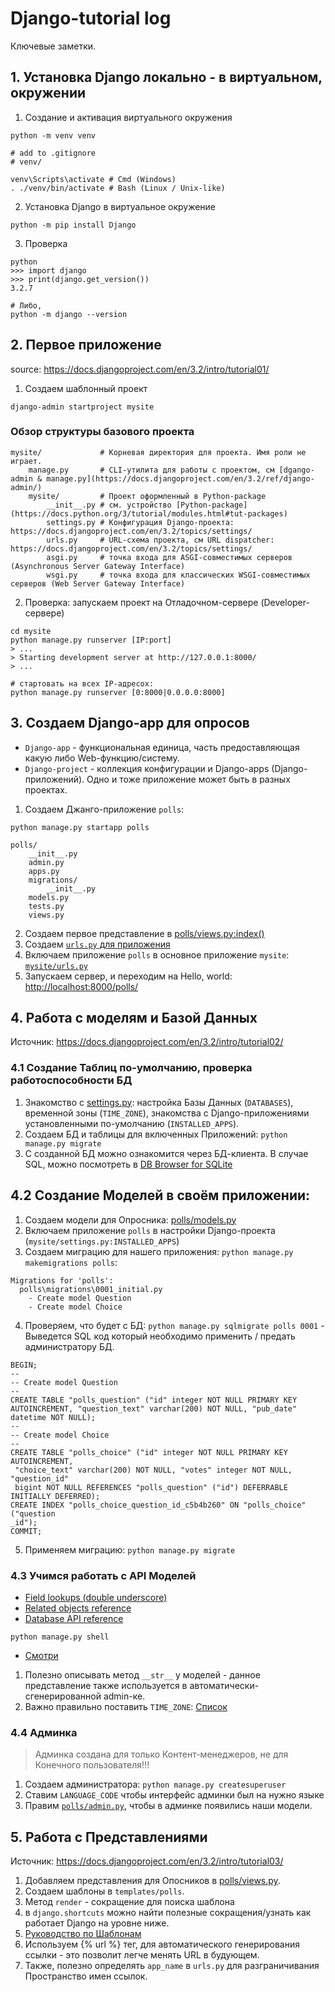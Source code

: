 # Django-tutorial log

Ключевые заметки.

## 1. Установка Django локально - в виртуальном, окружении

1. Создание и активация виртуального окружения

```shell
python -m venv venv

# add to .gitignore
# venv/

venv\Scripts\activate # Cmd (Windows)
. ./venv/bin/activate # Bash (Linux / Unix-like)
```

2. Установка Django в виртуальное окружение

```shell
python -m pip install Django
```

3. Проверка

```shell
python
>>> import django
>>> print(django.get_version())
3.2.7

# Либо,
python -m django --version
```
## 2. Первое приложение

source: https://docs.djangoproject.com/en/3.2/intro/tutorial01/

1. Создаем шаблонный проект

```shell
django-admin startproject mysite
```

### Обзор структуры базового проекта

```plaintext
mysite/             # Корневая директория для проекта. Имя роли не играет.
    manage.py       # CLI-утилита для работы с проектом, см [dgango-admin & manage.py](https://docs.djangoproject.com/en/3.2/ref/django-admin/)
    mysite/         # Проект оформленный в Python-package
        __init__.py # см. устройство [Python-package](https://docs.python.org/3/tutorial/modules.html#tut-packages)
        settings.py # Конфигурация Django-проекта: https://docs.djangoproject.com/en/3.2/topics/settings/
        urls.py     # URL-схема проекта, см URL dispatcher: https://docs.djangoproject.com/en/3.2/topics/settings/
        asgi.py     # точка входа для ASGI-совместимых серверов (Asynchronous Server Gateway Interface)
        wsgi.py     # точка входа для классических WSGI-совместимых серверов (Web Server Gateway Interface)
```

2. Проверка: запускаем проект на Отладочном-сервере (Developer-сервере)

```shell
cd mysite
python manage.py runserver [IP:port]
> ...
> Starting development server at http://127.0.0.1:8000/
> ...

# стартовать на всех IP-адресох:
python manage.py runserver [0:8000|0.0.0.0:8000]
```

## 3. Создаем Django-app для опросов

- `Django-app` - функциональная единица, часть предоставляющая какую либо Web-функцию/систему.
- `Django-project` - коллекция конфигурации и Django-apps (Django-приложений). Одно и тоже приложение может быть в разных проектах.

1. Создаем Джанго-приложение `polls`:

```shell
python manage.py startapp polls
```

```plaintext
polls/
    __init__.py
    admin.py
    apps.py
    migrations/
        __init__.py
    models.py
    tests.py
    views.py
```

2. Создаем первое представление в [polls/views.py:index()](./mysite/polls/views.py)
3. Создаем [`urls.py` для приложения](./mysite/polls/urls.py)
4. Включаем приложение `polls` в основное приложение `mysite`: [`mysite/urls.py`](./mysite/mysite/urls.py)
5. Запускаем сервер, и переходим на Hello, world: [http://localhost:8000/polls/](http://localhost:8000/polls/)

## 4. Работа с моделям и Базой Данных

Источник: https://docs.djangoproject.com/en/3.2/intro/tutorial02/

### 4.1 Создание Таблиц по-умолчанию, проверка работоспособности БД

1. Знакомство с [settings.py](mysite/mysite/settings.py): настройка Базы Данных
(`DATABASES`), временной зоны (`TIME_ZONE`), знакомства с Django-приложениями 
установленными по-умолчанию (`INSTALLED_APPS`).
2. Создаем БД и таблицы для включенных Приложений: `python manage.py migrate`
3. С созданной БД можно ознакомится через БД-клиента. В случае SQL, можно посмотреть в [DB Browser for SQLite](https://sqlitebrowser.org/)

## 4.2 Создание Моделей в своём приложении:

1. Создаем модели для Опросника: [polls/models.py](./mysite/polls/models.py)
2. Включаем приложение `polls` в настройки Django-проекта (`mysite/settings.py:INSTALLED_APPS`)
3. Создаем миграцию для нашего приложения: `python manage.py makemigrations polls`:

```plaintext
Migrations for 'polls':
  polls\migrations\0001_initial.py
    - Create model Question
    - Create model Choice
```

4. Проверяем, что будет с БД: `python manage.py sqlmigrate polls 0001` - Выведется SQL код который необходимо применить / предать администратору БД.

```plaintext
BEGIN;
--
-- Create model Question
--
CREATE TABLE "polls_question" ("id" integer NOT NULL PRIMARY KEY AUTOINCREMENT, "question_text" varchar(200) NOT NULL, "pub_date" datetime NOT NULL);
--
-- Create model Choice
--
CREATE TABLE "polls_choice" ("id" integer NOT NULL PRIMARY KEY AUTOINCREMENT,
 "choice_text" varchar(200) NOT NULL, "votes" integer NOT NULL, "question_id"
 bigint NOT NULL REFERENCES "polls_question" ("id") DEFERRABLE INITIALLY DEFERRED);
CREATE INDEX "polls_choice_question_id_c5b4b260" ON "polls_choice" ("question
_id");
COMMIT;
```

5. Применяем миграцию: `python manage.py migrate`

### 4.3 Учимся работать с API Моделей

- [Field lookups (double underscore)](https://docs.djangoproject.com/en/3.2/topics/db/queries/#field-lookups-intro)
- [Related objects reference](https://docs.djangoproject.com/en/3.2/ref/models/relations/)
- [Database API reference](https://docs.djangoproject.com/en/3.2/topics/db/queries/)

```shell
python manage.py shell
```
- [Смотри](https://docs.djangoproject.com/en/3.2/intro/tutorial02/#playing-with-the-api)

1. Полезно описывать метод `__str__` у моделей - данное представление также
используется в автоматически-сгенерированной admin-ке.
2. Важно правильно поставить `TIME_ZONE`: [Список](https://en.wikipedia.org/wiki/List_of_tz_database_time_zones)

### 4.4 Админка

> Админка создана для только Контент-менеджеров, не для Конечного пользователя!!!

1. Создаем администратора: `python manage.py createsuperuser`
2. Ставим `LANGUAGE_CODE` чтобы интерфейс админки был на нужно языке
3. Правим [`polls/admin.py`](mysite/polls/admin.py), чтобы в админке появились наши модели.

## 5. Работа с Представлениями

Источник: https://docs.djangoproject.com/en/3.2/intro/tutorial03/

1. Добавляем представления для Опосников в [polls/views.py](mysite/polls/views.py).
2. Создаем шаблоны в `templates/polls`.
3. Метод `render` - сокращение для поиска шаблона
4. в `django.shortcuts` можно найти полезные сокращения/узнать как работает Django на уровне ниже.
5. [Руководство по Шаблонам](https://docs.djangoproject.com/en/3.2/topics/templates/)
6. Используем {% url %} тег, для автоматического генерирования ссылки - это позволит легче менять URL в будующем.
7. Также, полезно определять `app_name` в `urls.py` для разграничивания Пространство имен ссылок.
